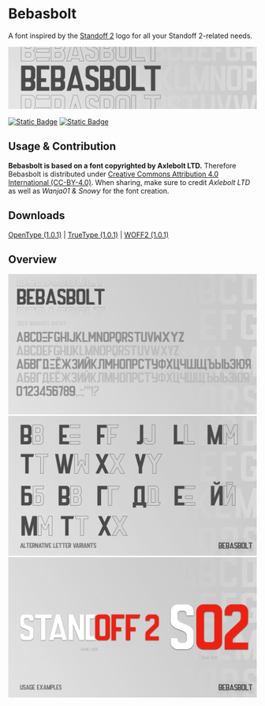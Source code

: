 # Bebasbolt
A font inspired by the [Standoff 2](https://install.standoff2.com/en/) logo for all your Standoff 2-related needs. 
<p align="center">
    
![GitHub Cover](https://raw.githubusercontent.com/Wanja01YT/bebasbolt/main/images/github_banner.png)
    
</p>

[![Static Badge](https://img.shields.io/badge/vkontakte-1.0-0077FF?logo=vk&logoColor=0077FF)](https://vk.com/wall-224629273_168)
[![Static Badge](https://img.shields.io/badge/license-CC%20BY%204.0%20-lightgrey)](https://creativecommons.org/licenses/by/4.0/deed.en)

## Usage & Contribution
**Bebasbolt is based on a font copyrighted by Axlebolt LTD.** Therefore Bebasbolt is distributed under [Creative Commons Attribution 4.0 International (CC-BY-4.0)](https://github.com/Wanja01YT/bebasbolt/blob/main/LICENSE). When sharing, make sure to credit _Axlebolt LTD_ as well as _Wanja01 & Snowy_ for the font creation.

## Downloads
[OpenType (1.0.1)](https://github.com/Wanja01YT/bebasbolt/releases/download/release-1.0.1/Bebasbolt-1.0.1-release.otf) | 
[TrueType (1.0.1)](https://github.com/Wanja01YT/bebasbolt/releases/download/release-1.0.1/Bebasbolt-1.0.1-release.ttf) | 
[WOFF2 (1.0.1)](https://github.com/Wanja01YT/bebasbolt/releases/download/release-1.0.1/Bebasbolt-1.0.1-release.woff2)

## Overview
![Font Overview](https://raw.githubusercontent.com/Wanja01YT/bebasbolt/main/images/bebasbolt-1.png)
![Alternative Letter Variants](https://raw.githubusercontent.com/Wanja01YT/bebasbolt/main/images/bebasbolt-2.png)
![Usage Examples](https://raw.githubusercontent.com/Wanja01YT/bebasbolt/main/images/bebasbolt-3.png)


